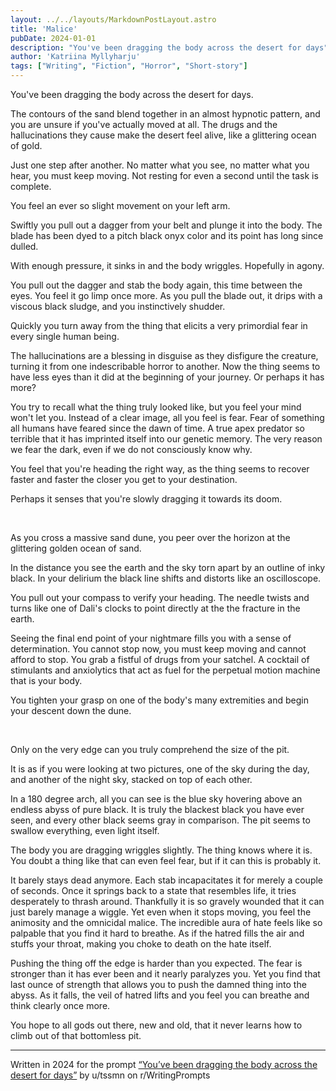 ```yaml
---
layout: ../../layouts/MarkdownPostLayout.astro
title: 'Malice'
pubDate: 2024-01-01
description: "You've been dragging the body across the desert for days"
author: 'Katriina Myllyharju'
tags: ["Writing", "Fiction", "Horror", "Short-story"]
---
```

You've been dragging the body across the desert for days.

The contours of the sand blend together in an almost hypnotic pattern, and you are unsure if you've actually moved at all. The drugs and the hallucinations they cause make the desert feel alive, like a glittering ocean of gold.

Just one step after another. No matter what you see, no matter what you hear, you must keep moving. Not resting for even a second until the task is complete.

You feel an ever so slight movement on your left arm.

Swiftly you pull out a dagger from your belt and plunge it into the body. The blade has been dyed to a pitch black onyx color and its point has long since dulled.

With enough pressure, it sinks in and the body wriggles. Hopefully in agony.

You pull out the dagger and stab the body again, this time between the eyes. You feel it go limp once more. As you pull the blade out, it drips with a viscous black sludge, and you instinctively shudder.

Quickly you turn away from the thing that elicits a very primordial fear in every single human being.

The hallucinations are a blessing in disguise as they disfigure the creature, turning it from one indescribable horror to another. Now the thing seems to have less eyes than it did at the beginning of your journey. Or perhaps it has more?

You try to recall what the thing truly looked like, but you feel your mind won't let you. Instead of a clear image, all you feel is fear. Fear of something all humans have feared since the dawn of time. A true apex predator so terrible that it has imprinted itself into our genetic memory. The very reason we fear the dark, even if we do not consciously know why.

You feel that you're heading the right way, as the thing seems to recover faster and faster the closer you get to your destination.

Perhaps it senses that you're slowly dragging it towards its doom.  

<br>

As you cross a massive sand dune, you peer over the horizon at the glittering golden ocean of sand.

In the distance you see the earth and the sky torn apart by an outline of inky black. In your delirium the black line shifts and distorts like an oscilloscope.

You pull out your compass to verify your heading. The needle twists and turns like one of Dali's clocks to point directly at the the fracture in the earth.

Seeing the final end point of your nightmare fills you with a sense of determination. You cannot stop now, you must keep moving and cannot afford to stop. You grab a fistful of drugs from your satchel. A cocktail of stimulants and anxiolytics that act as fuel for the perpetual motion machine that is your body.

You tighten your grasp on one of the body's many extremities and begin your descent down the dune.  

<br>

Only on the very edge can you truly comprehend the size of the pit.

It is as if you were looking at two pictures, one of the sky during the day, and another of the night sky, stacked on top of each other.

In a 180 degree arch, all you can see is the blue sky hovering above an endless abyss of pure black. It is truly the blackest black you have ever seen, and every other black seems gray in comparison. The pit seems to swallow everything, even light itself.

The body you are dragging wriggles slightly. The thing knows where it is. You doubt a thing like that can even feel fear, but if it can this is probably it.

It barely stays dead anymore. Each stab incapacitates it for merely a couple of seconds. Once it springs back to a state that resembles life, it tries desperately to thrash around. Thankfully it is so gravely wounded that it can just barely manage a wiggle. Yet even when it stops moving, you feel the animosity and the omnicidal malice. The incredible aura of hate feels like so palpable that you find it hard to breathe. As if the hatred fills the air and stuffs your throat, making you choke to death on the hate itself.

Pushing the thing off the edge is harder than you expected. The fear is stronger than it has ever been and it nearly paralyzes you. Yet you find that last ounce of strength that allows you to push the damned thing into the abyss. As it falls, the veil of hatred lifts and you feel you can breathe and think clearly once more.

You hope to all gods out there, new and old, that it never learns how to climb out of that bottomless pit.

---

Written in 2024 for the prompt [“You’ve been dragging the body across the desert for days”](https://www.reddit.com/r/WritingPrompts/comments/1fcvn3s/comment/lmf63t4/?context=3) by u/tssmn on r/WritingPrompts